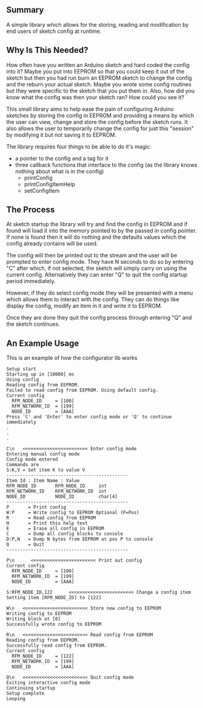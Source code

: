 
## Summary
A simple library which allows for the storing, reading and modification by end users of sketch config at runtime.

## Why Is This Needed?
How often have you written an Arduino sketch and hard coded the config into it?
Maybe you put into EEPROM so that you could keep it out of the sketch but then you had run 
burn an EEPROM sketch to change the config and the reburn your actual sketch.
Maybe you wrote some config routines but they were specific to the sketch that you put them in.
Also, how did you know what the config was then your sketch ran? How could you see it?

This small library aims to help ease the pain of configuring Arduino sketches by storing the config 
in EEPROM and providing a means by which the user can view, change and store the config before the 
sketch runs. It also allows the user to temporarily change the config for just this "session" by
modifying it but not saving it to EEPROM.

The library requires four things to be able to do it's magic:
 - a pointer to the config and a tag for it
 - three callback functions that interface to the config (as the library knows nothing about what is in the config)
   - printConfig
   - printConfigItemHelp
   - setConfigItem

## The Process
At sketch startup the library will try and find the config in EEPROM and if found will 
load it into the memory pointed to by the passed in config pointer. If none is found then 
it will do nothing and the defaults values which the config already contains will be used.

The config will then be printed out to the stream and the user will be prompted to enter config mode.
They have N seconds to do so by entering "C" after which, if not selected, the sketch will simply carry on using the current config.
Alternatively they can enter "Q" to quit the config startup period immediately.

However, if they do select config mode they will be presented with a menu which allows them to interact with the config.
They can do things like display the config, modify an item in it and write it to EEPROM.

Once they are done they quit the config process through entering "Q" and the sketch continues.
 
## An Example Usage

This is an example of how the configurator lib works

```
Setup start
Starting up in [10000] ms
Using config
Reading config from EEPROM.
Failed to read config from EEPROM. Using default config.
Current config
  RFM_NODE_ID     = [100]
  RFM_NETWORK_ID  = [199]
  NODE_ID         = [AAA]
Press 'C' and 'Enter' to enter config mode or 'Q' to continue immediately
.
.
.

C\n   <<<<<<<<<<<<<<<<<<<<<<<< Enter config mode
Entering manual config mode
Config mode entered
Commands are
S:K,V = Set item K to value V
---------------------------------------------
Item Id : Item Name : Value
RFM_NODE_ID       RFM_NODE_ID     int
RFM_NETWORK_ID    RFM_NETWORK_ID  int
NODE_ID           NODE_ID         char[4]
---------------------------------------------
P       = Print config
W:P     = Write config to EEPROM Optional (P=Pos) 
R       = Read config from EEPROM
H       = Print this help text
E       = Erase all config in EEPROM
C       = Dump all config blocks to console
D:P,N   = Dump N bytes from EEPROM at pos P to console
Q       = Quit
---------------------------------------------

P\n      <<<<<<<<<<<<<<<<<<<<<<<< Print out config
Current config
  RFM_NODE_ID     = [100]
  RFM_NETWORK_ID  = [199]
  NODE_ID         = [AAA]

S:RFM_NODE_ID,122      <<<<<<<<<<<<<<<<<<<<<<<< Change a config item
Setting item [RFM_NODE_ID] to [122]

W\n   <<<<<<<<<<<<<<<<<<<<<<<< Store new config to EEPROM
Writing config to EEPROM
Writing block at [0]
Successfully wrote config to EEPROM

R\n   <<<<<<<<<<<<<<<<<<<<<<<< Read config from EEPROM
Reading config from EEPROM.
Successfully read config from EEPROM.
Current config
  RFM_NODE_ID     = [122]
  RFM_NETWORK_ID  = [199]
  NODE_ID         = [AAA]

Q\n   <<<<<<<<<<<<<<<<<<<<<<<< Quit config mode
Exiting interactive config mode
Continuing startup
Setup complete
Looping
```
